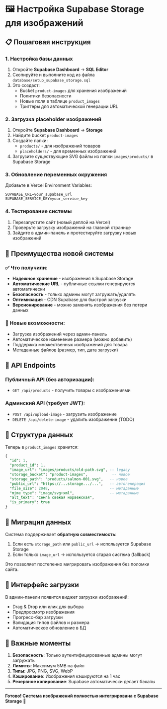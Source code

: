# 🖼️ Настройка Supabase Storage для изображений

## 📋 Пошаговая инструкция

### 1. Настройка базы данных

1. Откройте **Supabase Dashboard** → **SQL Editor**
2. Скопируйте и выполните код из файла `database/setup_supabase_storage.sql`
3. Это создаст:
   - Bucket `product-images` для хранения изображений
   - Политики безопасности
   - Новые поля в таблице `product_images`
   - Триггеры для автоматической генерации URL

### 2. Загрузка placeholder изображений

1. Откройте **Supabase Dashboard** → **Storage**
2. Найдите bucket `product-images`
3. Создайте папки:
   - `products/` - для изображений товаров
   - `placeholders/` - для временных изображений
4. Загрузите существующие SVG файлы из папки `images/products/` в Supabase Storage

### 3. Обновление переменных окружения

Добавьте в Vercel Environment Variables:

```env
SUPABASE_URL=your_supabase_url
SUPABASE_SERVICE_KEY=your_service_key
```

### 4. Тестирование системы

1. Перезапустите сайт (новый деплой на Vercel)
2. Проверьте загрузку изображений на главной странице
3. Зайдите в админ-панель и протестируйте загрузку новых изображений

## 🎯 Преимущества новой системы

### ✅ Что получили:

- **Надежное хранение** - изображения в Supabase Storage
- **Автоматические URL** - публичные ссылки генерируются автоматически
- **Безопасность** - только админы могут загружать/удалять
- **Оптимизация** - CDN Supabase для быстрой загрузки
- **Версионирование** - можно заменять изображения без потери данных

### 🚀 Новые возможности:

- Загрузка изображений через админ-панель
- Автоматическое изменение размера (можно добавить)
- Поддержка множественных изображений для товара
- Метаданные файлов (размер, тип, дата загрузки)

## 🔧 API Endpoints

### Публичный API (без авторизации):

- `GET /api/products` - получить товары с изображениями

### Админский API (требует JWT):

- `POST /api/upload-image` - загрузить изображение
- `DELETE /api/delete-image` - удалить изображение (TODO)

## 📝 Структура данных

Теперь в `product_images` хранится:

```sql
{
  "id": 1,
  "product_id": 1,
  "image_url": "images/products/old-path.svg", -- legacy
  "storage_bucket": "product-images",           -- новое
  "storage_path": "products/salmon-001.svg",   -- новое
  "public_url": "https://...storage.../...",   -- автогенерация
  "file_size": 2048,                           -- метаданные
  "mime_type": "image/svg+xml",                -- метаданные
  "alt_text": "Семга свежая норвежская",
  "is_primary": true
}
```

## 🔄 Миграция данных

Система поддерживает **обратную совместимость**:

1. Если есть `storage_path` или `public_url` → используется Supabase Storage
2. Если только `image_url` → используется старая система (fallback)

Это позволяет постепенно мигрировать изображения без поломки сайта.

## 🎨 Интерфейс загрузки

В админ-панели появится виджет загрузки изображений:

- Drag & Drop или клик для выбора
- Предпросмотр изображения
- Прогресс-бар загрузки
- Валидация типов файлов и размера
- Автоматическое обновление в БД

## 🚨 Важные моменты

1. **Безопасность**: Только аутентифицированные админы могут загружать
2. **Лимиты**: Максимум 5MB на файл
3. **Типы**: JPG, PNG, SVG, WebP
4. **Кэширование**: Изображения кэшируются на 1 час
5. **Резервное копирование**: Supabase автоматически делает бэкапы

---

**Готово! Система изображений полностью интегрирована с Supabase Storage** 🎉
